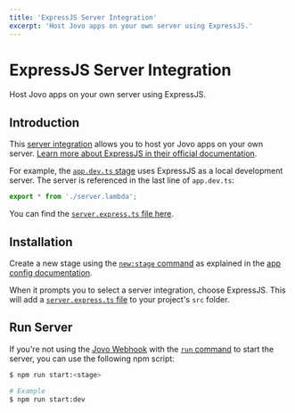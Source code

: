 ```yaml
---
title: 'ExpressJS Server Integration'
excerpt: 'Host Jovo apps on your own server using ExpressJS.'
---
```


# ExpressJS Server Integration

Host Jovo apps on your own server using ExpressJS.

## Introduction

This [server integration](https://v4.jovo.tech/docs/server) allows you to host yor Jovo apps on your own server. [Learn more about ExpressJS in their official documentation](https://expressjs.com/).

For example, the [`app.dev.ts` stage](https://v4.jovo.tech/docs/app-config#staging) uses ExpressJS as a local development server. The server is referenced in the last line of `app.dev.ts`:

```typescript
export * from './server.lambda';
```

You can find the [`server.express.ts` file here](https://github.com/jovotech/jovo-framework/blob/v4/release/integrations/server-express/boilerplate/server.express.ts).

## Installation

Create a new stage using the [`new:stage` command](https://v4.jovo.tech/docs/new-command#new-stage) as explained in the [app config documentation](https://v4.jovo.tech/docs/app-config#staging).

When it prompts you to select a server integration, choose ExpressJS. This will add a [`server.express.ts` file](https://github.com/jovotech/jovo-framework/blob/v4/release/integrations/server-express/boilerplate/server.express.ts) to your project's `src` folder.

## Run Server

If you're not using the [Jovo Webhook](https://v4.jovo.tech/docs/webhook) with the [`run` command](https://v4.jovo.tech/docs/run-command) to start the server, you can use the following npm script:

```sh
$ npm run start:<stage>

# Example
$ npm run start:dev
```
